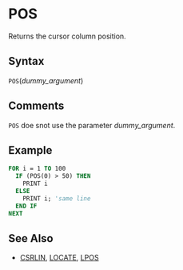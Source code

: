 # POS

Returns the cursor column position.

## Syntax

`POS`(*dummy_argument*)

## Comments

`POS` doe snot use the parameter *dummy_argument*.

## Example

```vb
FOR i = 1 TO 100
  IF (POS(0) > 50) THEN
    PRINT i
  ELSE
    PRINT i; 'same line
  END IF
NEXT
```

## See Also

- [CSRLIN](CSRLIN), [LOCATE](LOCATE), [LPOS](LPOS)
